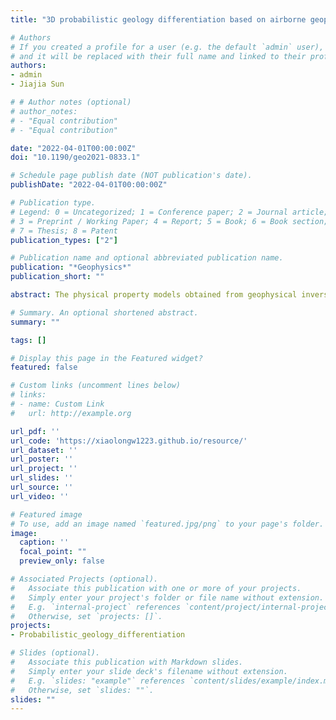 ```yaml
---
title: "3D probabilistic geology differentiation based on airborne geophysics, mixed L p norm joint inversion and physical property measurements"

# Authors
# If you created a profile for a user (e.g. the default `admin` user), write the username (folder name) here
# and it will be replaced with their full name and linked to their profile.
authors:
- admin
- Jiajia Sun

# # Author notes (optional)
# author_notes:
# - "Equal contribution"
# - "Equal contribution"

date: "2022-04-01T00:00:00Z"
doi: "10.1190/geo2021-0833.1"

# Schedule page publish date (NOT publication's date).
publishDate: "2022-04-01T00:00:00Z"

# Publication type.
# Legend: 0 = Uncategorized; 1 = Conference paper; 2 = Journal article;
# 3 = Preprint / Working Paper; 4 = Report; 5 = Book; 6 = Book section;
# 7 = Thesis; 8 = Patent
publication_types: ["2"]

# Publication name and optional abbreviated publication name.
publication: "*Geophysics*"
publication_short: ""

abstract: The physical property models obtained from geophysical inversions can be converted to a 3D quasi-geology model via a process termed geology differentiation. Recent works show that geology differentiation can help maximize the value of information contained in geophysical data. However, it remains largely unexplored as to how to quantify the uncertainties of a 3D quasi-geology model. We approach this problem by using a recently developed mixed Lp norm regularization and a priori physical property measurements. We use mixed $L_p$ norm joint inversion to construct a large sequence of physical property models based on the Gzz component of the airborne gravity gradient and magnetic measurements. The available physical property measurements are used to determine which physical property models to accept. We then construct a sequence of 3D quasi-geology models by performing geology differentiation for all the accepted models, which allows us to compute the probabilities of our geology differentiation results. We apply our approach to a set of field data collected over the Decorah area located in northeast Iowa. We successfully quantify the uncertainties of the spatial extents for the identified geological units and compute probabilities of geologic units at any location in our study area. The proposed workflow has broad implications for 3D geological model building based on multiple geophysical and/or rock sample measurements.

# Summary. An optional shortened abstract.
summary: ""

tags: []

# Display this page in the Featured widget?
featured: false

# Custom links (uncomment lines below)
# links:
# - name: Custom Link
#   url: http://example.org

url_pdf: ''
url_code: 'https://xiaolongw1223.github.io/resource/'
url_dataset: ''
url_poster: ''
url_project: ''
url_slides: ''
url_source: ''
url_video: ''

# Featured image
# To use, add an image named `featured.jpg/png` to your page's folder.
image:
  caption: ''
  focal_point: ""
  preview_only: false

# Associated Projects (optional).
#   Associate this publication with one or more of your projects.
#   Simply enter your project's folder or file name without extension.
#   E.g. `internal-project` references `content/project/internal-project/index.md`.
#   Otherwise, set `projects: []`.
projects:
- Probabilistic_geology_differentiation

# Slides (optional).
#   Associate this publication with Markdown slides.
#   Simply enter your slide deck's filename without extension.
#   E.g. `slides: "example"` references `content/slides/example/index.md`.
#   Otherwise, set `slides: ""`.
slides: ""
---
```

